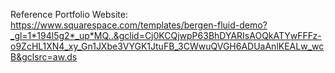 Reference Portfolio Website: https://www.squarespace.com/templates/bergen-fluid-demo?_gl=1*194l5g2*_up*MQ..&gclid=Cj0KCQjwpP63BhDYARIsAOQkATYwFFFz-o9ZcHL1XN4_xy_Gn1JXbe3VYGK1JtuFB_3CWwuQVGH6ADUaAnlKEALw_wcB&gclsrc=aw.ds